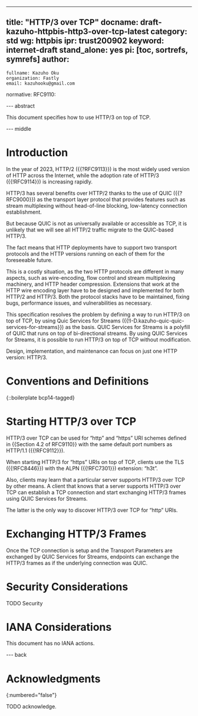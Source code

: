 ---
title: "HTTP/3 over TCP"
docname: draft-kazuho-httpbis-http3-over-tcp-latest
category: std
wg: httpbis
ipr: trust200902
keyword: internet-draft
stand_alone: yes
pi: [toc, sortrefs, symrefs]
author:
 -
    fullname: Kazuho Oku
    organization: Fastly
    email: kazuhooku@gmail.com
normative:
  RFC9110:

--- abstract

This document specifies how to use HTTP/3 on top of TCP.


--- middle

# Introduction

In the year of 2023, HTTP/2 ({{?RFC9113}}) is the most widely used version of
HTTP across the Internet, while the adoption rate of HTTP/3 ({{!RFC9114}}) is
increasing rapidly.

HTTP/3 has several benefits over HTTP/2 thanks to the use of QUIC ({{?RFC9000}})
as the transport layer protocol that provides features such as stream
multiplexing without head-of-line blocking, low-latency connection
establishment.

But because QUIC is not as universally available or accessible as TCP, it is
unlikely that we will see all HTTP/2 traffic migrate to the QUIC-based HTTP/3.

The fact means that HTTP deployments have to support two transport protocols and
the HTTP versions running on each of them for the foreseeable future.

This is a costly situation, as the two HTTP protocols are different in many
aspects, such as wire-encoding, flow control and stream multiplexing machinery,
and HTTP header compression. Extensions that work at the HTTP wire encoding
layer have to be designed and implemented for both HTTP/2 and HTTP/3. Both the
protocol stacks have to be maintained, fixing bugs, performance issues, and
vulnerabilities as necessary.

This specification resolves the problem by defining a way to run HTTP/3 on top
of TCP, by using Quic Services for Streams
({{!I-D.kazuho-quic-quic-services-for-streams}}) as the basis. QUIC Services
for Streams is a polyfill of QUIC that runs on top of bi-directional streams. By
using QUIC Services for Streams, it is possible to run HTTP/3 on top of TCP
without modification.

Design, implementation, and maintenance can focus on just one HTTP version:
HTTP/3.


# Conventions and Definitions

{::boilerplate bcp14-tagged}


# Starting HTTP/3 over TCP

HTTP/3 over TCP can be used for “http” and “https” URI schemes defined in
{{Section 4.2 of RFC9110}} with the same default port numbers as HTTP/1.1
({{!RFC9112}}).

When starting HTTP/3 for “https” URIs on top of TCP, clients use the TLS
({{!RFC8446}}) with the ALPN ({{!RFC7301}}) extension: “h3t”.

Also, clients may learn that a particular server supports HTTP/3 over TCP by
other means. A client that knows that a server supports HTTP/3 over TCP can
establish a TCP connection and start exchanging HTTP/3 frames using QUIC
Services for Streams.

The latter is the only way to discover HTTP/3 over TCP for “http” URIs.


# Exchanging HTTP/3 Frames

Once the TCP connection is setup and the Transport Parameters are exchanged by
QUIC Services for Streams, endpoints can exchange the HTTP/3 frames as if the
underlying connection was QUIC.


# Security Considerations

TODO Security


# IANA Considerations

This document has no IANA actions.


--- back

# Acknowledgments
{:numbered="false"}

TODO acknowledge.
